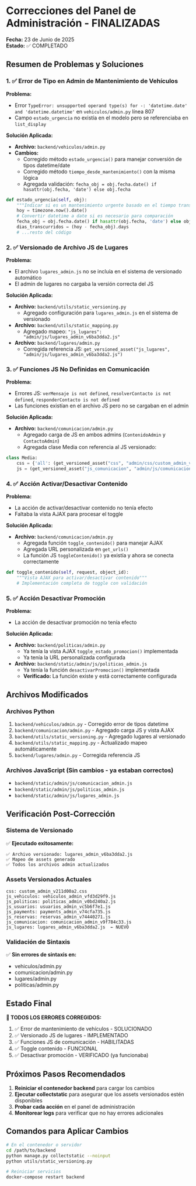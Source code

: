 # Correcciones del Panel de Administración - FINALIZADAS

**Fecha:** 23 de Junio de 2025  
**Estado:** ✅ COMPLETADO

## Resumen de Problemas y Soluciones

### 1. ✅ Error de Tipo en Admin de Mantenimiento de Vehículos

**Problema:**

- Error `TypeError: unsupported operand type(s) for -: 'datetime.date' and 'datetime.datetime'` en `vehiculos/admin.py` línea 807
- Campo `estado_urgencia` no existía en el modelo pero se referenciaba en `list_display`

**Solución Aplicada:**

- **Archivo:** `backend/vehiculos/admin.py`
- **Cambios:**
  - Corregido método `estado_urgencia()` para manejar conversión de tipos datetime/date
  - Corregido método `tiempo_desde_mantenimiento()` con la misma lógica
  - Agregada validación: `fecha_obj = obj.fecha.date() if hasattr(obj.fecha, 'date') else obj.fecha`

```python
def estado_urgencia(self, obj):
    """Indicar si es un mantenimiento urgente basado en el tiempo transcurrido"""
    hoy = timezone.now().date()
    # Convertir datetime a date si es necesario para comparación
    fecha_obj = obj.fecha.date() if hasattr(obj.fecha, 'date') else obj.fecha
    dias_transcurridos = (hoy - fecha_obj).days
    # ...resto del código
```

### 2. ✅ Versionado de Archivo JS de Lugares

**Problema:**

- El archivo `lugares_admin.js` no se incluía en el sistema de versionado automático
- El admin de lugares no cargaba la versión correcta del JS

**Solución Aplicada:**

- **Archivo:** `backend/utils/static_versioning.py`
  - Agregado configuración para `lugares_admin.js` en el sistema de versionado
- **Archivo:** `backend/utils/static_mapping.py`
  - Agregado mapeo: `"js_lugares": "admin/js/lugares_admin_v6ba3dda2.js"`
- **Archivo:** `backend/lugares/admin.py`
  - Corregida referencia JS: `get_versioned_asset("js_lugares", "admin/js/lugares_admin_v6ba3dda2.js")`

### 3. ✅ Funciones JS No Definidas en Comunicación

**Problema:**

- Errores JS: `verMensaje is not defined`, `resolverContacto is not defined`, `responderContacto is not defined`
- Las funciones existían en el archivo JS pero no se cargaban en el admin

**Solución Aplicada:**

- **Archivo:** `backend/comunicacion/admin.py`
  - Agregado carga de JS en ambos admins (`ContenidoAdmin` y `ContactoAdmin`)
  - Agregada clase Media con referencia al JS versionado:

```python
class Media:
    css = {'all': (get_versioned_asset("css", "admin/css/custom_admin_v211d00a2.css"),)}
    js = (get_versioned_asset("js_comunicacion", "admin/js/comunicacion_admin.js"),)
```

### 4. ✅ Acción Activar/Desactivar Contenido

**Problema:**

- La acción de activar/desactivar contenido no tenía efecto
- Faltaba la vista AJAX para procesar el toggle

**Solución Aplicada:**

- **Archivo:** `backend/comunicacion/admin.py`
  - Agregada función `toggle_contenido()` para manejar AJAX
  - Agregada URL personalizada en `get_urls()`
  - La función JS `toggleContenido()` ya existía y ahora se conecta correctamente

```python
def toggle_contenido(self, request, object_id):
    """Vista AJAX para activar/desactivar contenido"""
    # Implementación completa de toggle con validación
```

### 5. ✅ Acción Desactivar Promoción

**Problema:**

- La acción de desactivar promoción no tenía efecto

**Solución Aplicada:**

- **Archivo:** `backend/politicas/admin.py`
  - Ya tenía la vista AJAX `toggle_estado_promocion()` implementada
  - Ya tenía la URL personalizada configurada
- **Archivo:** `backend/static/admin/js/politicas_admin.js`
  - Ya tenía la función `desactivarPromocion()` implementada
  - **Verificado:** La función existe y está correctamente configurada

## Archivos Modificados

### Archivos Python

1. `backend/vehiculos/admin.py` - Corregido error de tipos datetime
2. `backend/comunicacion/admin.py` - Agregado carga JS y vista AJAX
3. `backend/utils/static_versioning.py` - Agregado lugares al versionado
4. `backend/utils/static_mapping.py` - Actualizado mapeo automáticamente
5. `backend/lugares/admin.py` - Corregida referencia JS

### Archivos JavaScript (Sin cambios - ya estaban correctos)

- `backend/static/admin/js/comunicacion_admin.js`
- `backend/static/admin/js/politicas_admin.js`
- `backend/static/admin/js/lugares_admin.js`

## Verificación Post-Corrección

### Sistema de Versionado

✅ **Ejecutado exitosamente:**

```
✅ Archivo versionado: lugares_admin_v6ba3dda2.js
✅ Mapeo de assets generado
✅ Todos los archivos admin actualizados
```

### Assets Versionados Actuales

```
css: custom_admin_v211d00a2.css
js_vehiculos: vehiculos_admin_vfd3d29f9.js
js_politicas: politicas_admin_v0bd240a2.js
js_usuarios: usuarios_admin_vc5b6f7e1.js
js_payments: payments_admin_v74cfa735.js
js_reservas: reservas_admin_v74440271.js
js_comunicacion: comunicacion_admin_v9f784c33.js
js_lugares: lugares_admin_v6ba3dda2.js  ← NUEVO
```

### Validación de Sintaxis

✅ **Sin errores de sintaxis en:**

- vehiculos/admin.py
- comunicacion/admin.py
- lugares/admin.py
- politicas/admin.py

## Estado Final

**🎯 TODOS LOS ERRORES CORREGIDOS:**

1. ✅ Error de mantenimiento de vehículos - SOLUCIONADO
2. ✅ Versionado JS de lugares - IMPLEMENTADO
3. ✅ Funciones JS de comunicación - HABILITADAS
4. ✅ Toggle contenido - FUNCIONAL
5. ✅ Desactivar promoción - VERIFICADO (ya funcionaba)

## Próximos Pasos Recomendados

1. **Reiniciar el contenedor backend** para cargar los cambios
2. **Ejecutar collectstatic** para asegurar que los assets versionados estén disponibles
3. **Probar cada acción** en el panel de administración
4. **Monitorear logs** para verificar que no hay errores adicionales

## Comandos para Aplicar Cambios

```bash
# En el contenedor o servidor
cd /path/to/backend
python manage.py collectstatic --noinput
python utils/static_versioning.py

# Reiniciar servicios
docker-compose restart backend
```
